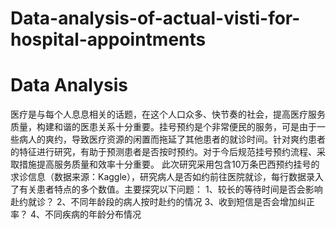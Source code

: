 # Data-analysis-of-actual-visti-for-hospital-appointments
# Data Analysis
医疗是与每个人息息相关的话题，在这个人口众多、快节奏的社会，提高医疗服务质量，构建和谐的医患关系十分重要。挂号预约是个非常便民的服务，可是由于一些病人的爽约，导致医疗资源的闲置而拖延了其他患者的就诊时间。针对爽约患者的特征进行研究，有助于预测患者是否按时预约。对于今后规范挂号预约流程、采取措施提高服务质量和效率十分重要。
此次研究采用包含10万条巴西预约挂号的求诊信息（数据来源：Kaggle），研究病人是否如约前往医院就诊，每行数据录入了有关患者特点的多个数值。主要探究以下问题：
1、较长的等待时间是否会影响赴约就诊？
2、不同年龄段的病人按时赴约的情况
3、收到短信是否会增加纠正率？
4、不同疾病的年龄分布情况
